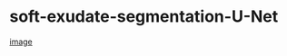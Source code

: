 # soft-exudate-segmentation-U-Net


[image](https://github.com/PouyaSonej/soft-exudate-segmentation-U-Net/blob/b726efe74d2953b691f58c5c4c341a2c786fadec/data/soft_exudates.png)
